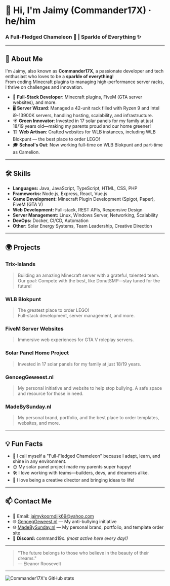 # 👋 Hi, I'm Jaimy (Commander17X) · he/him
### A Full-Fledged Chameleon 🦎 | Sparkle of Everything ✨

---

## 🚀 About Me

I'm Jaimy, also known as **Commander17X**, a passionate developer and tech enthusiast who loves to be a **sparkle of everything**!  
From coding Minecraft plugins to managing high-performance server racks, I thrive on challenges and innovation.

- 🧩 **Full-Stack Developer**: Minecraft plugins, FiveM (GTA server websites), and more.
- 🖥️ **Server Wizard**: Managed a 42-unit rack filled with Ryzen 9 and Intel i9-13900K servers, handling hosting, scalability, and infrastructure.
- ☀️ **Green Innovator**: Invested in 17 solar panels for my family at just 18/19 years old—making my parents proud and our home greener!
- 🏗️ **Web Artisan**: Crafted websites for WLB instances, including WLB Blokpunt — the best place to order LEGO!
- 🎓 **School's Out**: Now working full-time on WLB Blokpunt and part-time as Camelion.

---

## 🛠️ Skills

- **Languages:** Java, JavaScript, TypeScript, HTML, CSS, PHP
- **Frameworks:** Node.js, Express, React, Vue.js
- **Game Development:** Minecraft Plugin Development (Spigot, Paper), FiveM (GTA V)
- **Web Development:** Full-stack, REST APIs, Responsive Design
- **Server Management:** Linux, Windows Server, Networking, Scalability
- **DevOps:** Docker, CI/CD, Automation
- **Other:** Solar Energy Systems, Team Leadership, Creative Direction

---

## 🌍 Projects

### Trix-Islands
> Building an amazing Minecraft server with a grateful, talented team.  
> Our goal: Compete with the best, like DonutSMP—stay tuned for the future!

### WLB Blokpunt
> The greatest place to order LEGO!  
> Full-stack development, server management, and more.

### FiveM Server Websites
> Immersive web experiences for GTA V roleplay servers.

### Solar Panel Home Project
> Invested in 17 solar panels for my family at just 18/19 years.

### GenoegGeweest.nl
> My personal initiative and website to help stop bullying. A safe space and resource for those in need.

### MadeBySunday.nl
> My personal brand, portfolio, and the best place to order templates, websites, and more.

---

## 💡 Fun Facts

- 🦎 I call myself a "Full-Fledged Chameleon" because I adapt, learn, and shine in any environment.
- 🌞 My solar panel project made my parents super happy!
- 🛠️ I love working with teams—builders, devs, and dreamers alike.
- 🎨 I love being a creative director and bringing ideas to life!

---

## 📫 Contact Me

- 📧 Email: [jaimykoorndijk69@yahoo.com](mailto:jaimykoorndijk69@yahoo.com)
- 🌐 [GenoegGeweest.nl](https://genoeggeweest.nl) — My anti-bullying initiative
- 🌐 [MadeBySunday.nl](https://madebysunday.nl) — My personal brand, portfolio, and template order site
- 💬 **Discord:** command19x. _(most active here every day!)_

---

> "The future belongs to those who believe in the beauty of their dreams."  
> — Eleanor Roosevelt

---

![Commander17X's GitHub stats](https://github-readme-stats.vercel.app/api?username=Commander17X&show_icons=true&theme=radical) 
